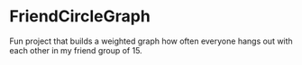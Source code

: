 # FriendCircleGraph
Fun project that builds a weighted graph how often everyone hangs out with each other in my friend group of 15.
